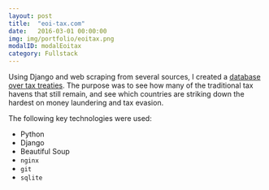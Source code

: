 ```yaml
---
layout: post
title:  "eoi-tax.com"
date:   2016-03-01 00:00:00
img: img/portfolio/eoitax.png
modalID: modalEoitax
category: Fullstack
---
```

Using Django and web scraping from several sources, I created a [database over tax treaties][link-eoi-tax].
	The purpose was to see how many of the traditional tax havens that still remain,
	and see which countries are striking down the hardest on money laundering and tax evasion.

The following key technologies were used:
* Python
* Django
* Beautiful Soup
* `nginx`
* `git`
* `sqlite`

[link-eoi-tax]: https://eoi-tax.com/